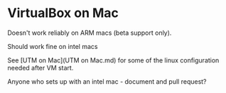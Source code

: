 # VirtualBox on Mac

Doesn't work reliably on ARM macs (beta support only).

Should work fine on intel macs

See [UTM on Mac](UTM on Mac.md) for some of the linux configuration needed after VM start.

Anyone who sets up with an intel mac - document and pull request?
